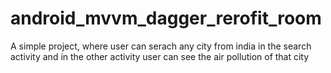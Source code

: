 # android_mvvm_dagger_rerofit_room
A simple project, where user can serach any city from india in the search activity and in the other activity user can see the air pollution of that city
